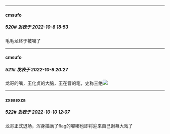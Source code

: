 

*****

####  cmsufo  
##### 520#       发表于 2022-10-8 18:53

毛毛龙终于被噶了



*****

####  cmsufo  
##### 521#       发表于 2022-10-9 20:27

龙哥的嘴，王化贞的大脑，王在晋的笔，史称三绝<img src="https://static.saraba1st.com/image/smiley/face2017/067.png" referrerpolicy="no-referrer">



*****

####  zxsasxza  
##### 522#       发表于 2022-10-10 12:07

龙哥正式退场，浑身插满了flag的嘟嘟也即将迎来自己谢幕大戏了


